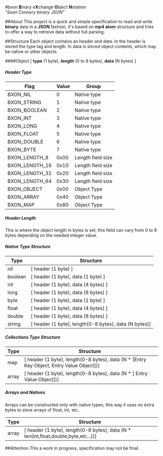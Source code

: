 #bxon
**B**inary e**X**change **O**bject **N**otation  
*"Sean Connery binary JSON"*

##About
This project is a quick and simple specification to read and write **binary** data in a **JSON** fashion, it's based on **mp4 atom** structure and tries to offer a way to retreive data without full parsing.

##Structure
Each object contains an header and data. In the header is stored the type tag and length. In data is stored object contents, which may be native or other objects.

####Object
[ **type** (1 byte), **length** (0 to 8 bytes), **data** (N bytes) ]

##### Header Type
Flag | Value | Group
---- | ----- | -----
BXON_NIL| 0 | Native type
BXON_STRING|1| Native type
BXON_BOOLEAN| 2| Native type
BXON_INT|3| Native type
BXON_LONG|4| Native type
BXON_FLOAT|5| Native type
BXON_DOUBLE|6| Native type
BXON_BYTE| 7| Native type
BXON_LENGTH_8|0x00| Length field size
BXON_LENGTH_16|0x10| Length field size
BXON_LENGTH_32|0x20| Length field size
BXON_LENGTH_64|0x30| Length field size
BXON_OBJECT|0x00| Object Type
BXON_ARRAY|0x40| Object Type
BXON_MAP|0x80| Object Type

##### Header Length
This is where the object length in bytes is set, this field can vary from 0 to 8 bytes depending on the needed integer 
value.

##### Native Type Structure
Type | Structure
---- | ---------
nil | [ header (1 byte) ]
boolean | [ header (1 byte), data (1 byte)  ]
int  | [ header (1 byte), data (4 bytes) ]
long | [ header (1 byte), data (8 bytes) ]
byte | [ header (1 byte), data (1 byte)  ]
float | [ header (1 byte), data (4 bytes) ]
double | [ header (1 byte), data (8 bytes) ]
string | [ header (1 byte), length(0-8 bytes), data (N bytes)]

##### Collections Type Structure
Type | Structure
---- | ---------
map | [ header (1 byte), length(0-8 bytes), data (N * [Entry Key Object, Entry Value Object])]
array | [ header (1 byte), length(0-8 bytes), data (N * [ Entry Value Object])]

##### Arrays and Natives
Arrays can be constructed only with native types, this way it uses no extra bytes to store arrays of float, int, etc..

Type | Structure
---- | ---------
array | [ header (1 byte), length(0-8 bytes), data (N * len(int,float,double,byte,etc...))]

##Attention
This a work in progress, specification may not be final.
